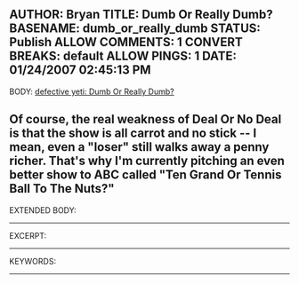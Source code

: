 AUTHOR: Bryan
TITLE: Dumb Or Really Dumb?
BASENAME: dumb_or_really_dumb
STATUS: Publish
ALLOW COMMENTS: 1
CONVERT BREAKS: __default__
ALLOW PINGS: 1
DATE: 01/24/2007 02:45:13 PM
-----
BODY:
<a title="defective yeti: Dumb Or Really Dumb?" href="http://www.defectiveyeti.com/archives/001844.html">defective yeti: Dumb Or Really Dumb?</a>

Of course, the real weakness of Deal Or No Deal is that the show is all carrot and no stick -- I mean, even a "loser" still walks away a penny richer. That's why I'm currently pitching an even better show to ABC called "Ten Grand Or Tennis Ball To The Nuts?"
-----
EXTENDED BODY:

-----
EXCERPT:

-----
KEYWORDS:

-----


